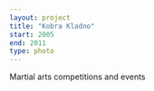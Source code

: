 ```yaml
---
layout: project
title: "Kobra Kladno"
start: 2005
end: 2011
type: photo
---
```

Martial arts competitions and events
